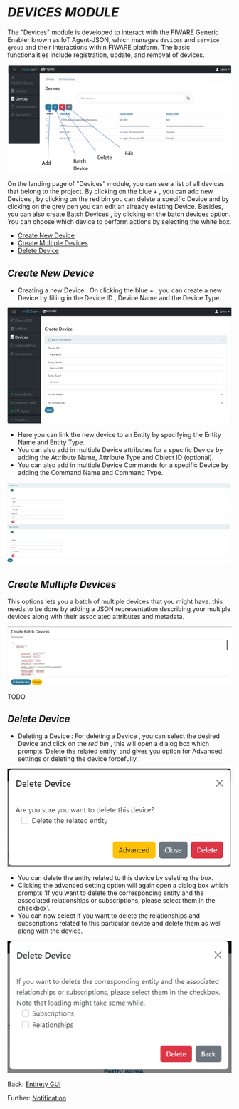 # *DEVICES MODULE* 

The "Devices" module is developed to interact with the FIWARE Generic Enabler known as IoT Agent-JSON, which manages `devices` and `service group` and their interactions within FIWARE platform. The basic functionalities include registration, update, and removal of devices.

![Alt text](images/image-11.png)

On the landing page of "Devices" module, you can see a list of all devices that belong to the project. 
By clicking on the blue + , you can add new Devices , by clicking on the red bin you can delete a specific Device and by clicking on the grey pen you can edit an already existing Device.
Besides, you can also create Batch Devices , by clicking on the batch devices option.
You can choose which device to perform actions by selecting the white box.



- [Create New Device](#create-new-device)
- [Create Multiple Devices](#create-multiple-devices)
- [Delete Device](#delete-device)

## *Create New Device*
-	Creating a new Device : On clicking the blue + , you can create a new Device by filling in the Device ID , Device Name and the Device Type.

![Alt text](images/image-12.png)

- Here you can link the new device to an Entity by specifying the Entity Name and Entity Type.
- You can also add in multiple Device attributes for a specific Device by adding the Attribute Name, Attribute Type and Object ID (optional).
- You can also add in multiple Device Commands for a specific Device by adding the Command Name and Command Type. 

![Alt text](images/image-13.png)

## *Create Multiple Devices*
This options lets you a batch of multiple devices that you might have. this needs to be done by adding a JSON representation describing your multiple devices along with their associated attributes and metadata.

![Alt text](images/image-14.png)

TODO

## *Delete Device*
- Deleting a Device : For deleting a Device , you can select the desired Device and click on the *red bin* , this will open a dialog box which prompts ‘Delete the related entity‘ and gives you option for Advanced settings or deleting the device forcefully. 

![Alt text](images/image-15.png)

- You can delete the entity related to this device by seleting the box.
- Clicking the advanced setting option will again open a dialog box which prompts 'If you want to delete the corresponding entity and the associated relationships or subscriptions, please select them in the checkbox'.
- You can now select if you want to delete the relationships and subscriptions related to this particular device and delete them as well along with the device. 

![Alt text](images/image-16.png)

Back: [Entirety GUI](../GUI_TUTORIALS.md#modules)

Further: [Notification ](NOTIFICATIONS.md)